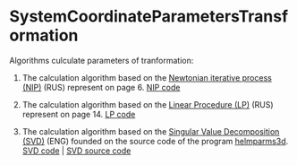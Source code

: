 # SystemCoordinateParametersTransformation
Algorithms culculate parameters of tranformation:
  1. The calculation algorithm based on the [Newtonian iterative process (NIP)] (RUS) represent on page 6. [NIP code]
  
  2. The calculation algorithm based on the [Linear Procedure (LP)] (RUS) represent on page 14. [LP code]
  
  3. The calculation algorithm based on the [Singular Value Decomposition (SVD)] (ENG) founded on the source code of the program [helmparms3d]. [SVD code] | [SVD source code]

[Newtonian iterative process (NIP)]: http://dspace.kpfu.ru/xmlui/viewer?file=21592;06_046_A5-000558.pdf&sequence=1&isAllowed=y
[Linear Procedure (LP)]: http://dspace.kpfu.ru/xmlui/viewer?file=21592;06_046_A5-000558.pdf&sequence=1&isAllowed=y
[Singular Value Decomposition (SVD)]: https://arxiv.org/pdf/1806.00627.pdf
[helmparms3d]: http://helmparms3d.sourceforge.net

[NIP Code]: /SCPT/CalculateParameters/Transformation/NewtonIterationProcess.cs
[LP Code]: /SCPT/CalculateParameters/Transformation/LinearProcedure.cs
[SVD Code]: /SCPT/CalculateParameters/Transformation/SingularValueDecomposition.cs
[SVD source code]:https://sourceforge.net/projects/helmparms3d/files/
